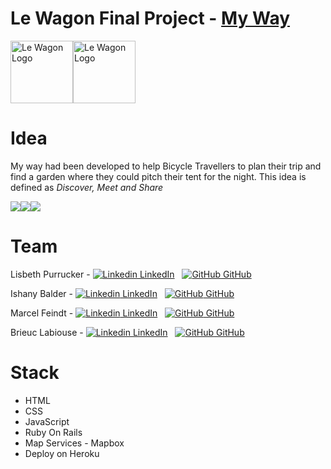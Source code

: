 # Le Wagon Final Project - <a href="https://myway.bike">My Way</a>

<div style="display: flex;">
  <a href="https://www.lewagon.com" target="_blank">
    <img src="https://res.cloudinary.com/duogrvvdx/image/upload/v1616433623/samples/lewagon-logo-square.png" alt="Le Wagon Logo" width="100"/>
  </a>
  <a href="https://www.myway.bike" target="_blank">
    <img src="https://res.cloudinary.com/duogrvvdx/image/upload/v1616434025/samples/logo-velo-v1_myfamp.png" alt="Le Wagon Logo" width="100"/>
  </a>
</div>

# Idea

My way had been developed to help Bicycle Travellers to plan their trip and find a garden where they could pitch their tent for the night.
This idea is defined as *Discover, Meet and Share*

<div style="display: flex">
  <img src="https://res.cloudinary.com/duogrvvdx/image/upload/c_scale,w_154/v1616441472/samples/www.myway.bike__iPhone_6_7_8_nrb8fy.png">
  <img src="https://res.cloudinary.com/duogrvvdx/image/upload/c_scale,w_154/v1616446511/samples/Screenshot_2021-03-22_at_21.52.29_yneg8r.png">
  <img src="https://res.cloudinary.com/duogrvvdx/image/upload/c_scale,w_154/v1616441474/samples/www.myway.bike_trips_82_segments_37_iPhone_6_7_8_nozurk.png">
</div>

# Team

Lisbeth Purrucker -
[![Linkedin](https://i.stack.imgur.com/gVE0j.png) LinkedIn](https://www.linkedin.com/in/lisbeth-purrucker-928b65152/)
&nbsp;
[![GitHub](https://i.stack.imgur.com/tskMh.png) GitHub](https://github.com/lisbethpurrucker)

Ishany Balder -
[![Linkedin](https://i.stack.imgur.com/gVE0j.png) LinkedIn](https://www.linkedin.com/in/ishany-b-ab9938a8/)
&nbsp;
[![GitHub](https://i.stack.imgur.com/tskMh.png) GitHub](https://github.com/IshanyBalder)

Marcel Feindt -
[![Linkedin](https://i.stack.imgur.com/gVE0j.png) LinkedIn](https://www.linkedin.com/in/marcel-felipe-feindt-a3476497/)
&nbsp;
[![GitHub](https://i.stack.imgur.com/tskMh.png) GitHub](https://github.com/PSC007)

Brieuc Labiouse -
[![Linkedin](https://i.stack.imgur.com/gVE0j.png) LinkedIn](https://www.linkedin.com/in/brieuc-labiouse/)
&nbsp;
[![GitHub](https://i.stack.imgur.com/tskMh.png) GitHub](https://github.com/BrieucBadasonic)

# Stack

- HTML
- CSS
- JavaScript
- Ruby On Rails
- Map Services - Mapbox
- Deploy on Heroku

